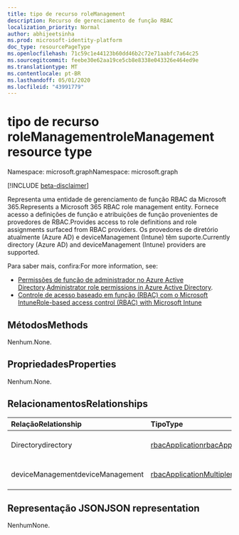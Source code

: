```yaml
---
title: tipo de recurso roleManagement
description: Recurso de gerenciamento de função RBAC
localization_priority: Normal
author: abhijeetsinha
ms.prod: microsoft-identity-platform
doc_type: resourcePageType
ms.openlocfilehash: 71c59c1e44123b60dd46b2c72e71aabfc7a64c25
ms.sourcegitcommit: feebe30e62aa19ce5cb8e8338e043326e464ed9e
ms.translationtype: MT
ms.contentlocale: pt-BR
ms.lasthandoff: 05/01/2020
ms.locfileid: "43991779"
---
```

# <a name="rolemanagement-resource-type"></a><span data-ttu-id="9c859-103">tipo de recurso roleManagement</span><span class="sxs-lookup"><span data-stu-id="9c859-103">roleManagement resource type</span></span>

<span data-ttu-id="9c859-104">Namespace: microsoft.graph</span><span class="sxs-lookup"><span data-stu-id="9c859-104">Namespace: microsoft.graph</span></span>

[!INCLUDE [beta-disclaimer](../../includes/beta-disclaimer.md)]

<span data-ttu-id="9c859-105">Representa uma entidade de gerenciamento de função RBAC da Microsoft 365.</span><span class="sxs-lookup"><span data-stu-id="9c859-105">Represents a Microsoft 365 RBAC role management entity.</span></span> <span data-ttu-id="9c859-106">Fornece acesso a definições de função e atribuições de função provenientes de provedores de RBAC.</span><span class="sxs-lookup"><span data-stu-id="9c859-106">Provides access to role definitions and role assignments surfaced from RBAC providers.</span></span> <span data-ttu-id="9c859-107">Os provedores de diretório atualmente (Azure AD) e deviceManagement (Intune) têm suporte.</span><span class="sxs-lookup"><span data-stu-id="9c859-107">Currently directory (Azure AD) and  deviceManagement (Intune) providers are supported.</span></span> 

<span data-ttu-id="9c859-108">Para saber mais, confira:</span><span class="sxs-lookup"><span data-stu-id="9c859-108">For more information, see:</span></span> 
* <span data-ttu-id="9c859-109">[Permissões de função de administrador no Azure Active Directory](/azure/active-directory/users-groups-roles/directory-assign-admin-roles).</span><span class="sxs-lookup"><span data-stu-id="9c859-109">[Administrator role permissions in Azure Active Directory](/azure/active-directory/users-groups-roles/directory-assign-admin-roles).</span></span>
* [<span data-ttu-id="9c859-110">Controle de acesso baseado em função (RBAC) com o Microsoft Intune</span><span class="sxs-lookup"><span data-stu-id="9c859-110">Role-based access control (RBAC) with Microsoft Intune</span></span>](https://docs.microsoft.com/mem/intune/fundamentals/role-based-access-control)

## <a name="methods"></a><span data-ttu-id="9c859-111">Métodos</span><span class="sxs-lookup"><span data-stu-id="9c859-111">Methods</span></span>

<span data-ttu-id="9c859-112">Nenhum.</span><span class="sxs-lookup"><span data-stu-id="9c859-112">None.</span></span>

## <a name="properties"></a><span data-ttu-id="9c859-113">Propriedades</span><span class="sxs-lookup"><span data-stu-id="9c859-113">Properties</span></span>

<span data-ttu-id="9c859-114">Nenhum.</span><span class="sxs-lookup"><span data-stu-id="9c859-114">None.</span></span>

## <a name="relationships"></a><span data-ttu-id="9c859-115">Relacionamentos</span><span class="sxs-lookup"><span data-stu-id="9c859-115">Relationships</span></span>

| <span data-ttu-id="9c859-116">Relação</span><span class="sxs-lookup"><span data-stu-id="9c859-116">Relationship</span></span> | <span data-ttu-id="9c859-117">Tipo</span><span class="sxs-lookup"><span data-stu-id="9c859-117">Type</span></span>        | <span data-ttu-id="9c859-118">Descrição</span><span class="sxs-lookup"><span data-stu-id="9c859-118">Description</span></span> |
|:-------------|:------------|:------------|
|<span data-ttu-id="9c859-119">Directory</span><span class="sxs-lookup"><span data-stu-id="9c859-119">directory</span></span>|[<span data-ttu-id="9c859-120">rbacApplication</span><span class="sxs-lookup"><span data-stu-id="9c859-120">rbacApplication</span></span>](rbacapplication.md)| <span data-ttu-id="9c859-121">Somente leitura.</span><span class="sxs-lookup"><span data-stu-id="9c859-121">Read-only.</span></span> <span data-ttu-id="9c859-122">Anulável.</span><span class="sxs-lookup"><span data-stu-id="9c859-122">Nullable.</span></span>|
|<span data-ttu-id="9c859-123">deviceManagement</span><span class="sxs-lookup"><span data-stu-id="9c859-123">deviceManagement</span></span>|[<span data-ttu-id="9c859-124">rbacApplicationMultiple</span><span class="sxs-lookup"><span data-stu-id="9c859-124">rbacApplicationMultiple</span></span>](rbacapplicationmultiple.md)| <span data-ttu-id="9c859-p103">Somente leitura. Anulável.</span><span class="sxs-lookup"><span data-stu-id="9c859-p103">Read-only. Nullable.</span></span>|

## <a name="json-representation"></a><span data-ttu-id="9c859-127">Representação JSON</span><span class="sxs-lookup"><span data-stu-id="9c859-127">JSON representation</span></span>

<span data-ttu-id="9c859-128">Nenhum</span><span class="sxs-lookup"><span data-stu-id="9c859-128">None.</span></span>

<!-- uuid: 16cd6b66-4b1a-43a1-adaf-3a886856ed98
2019-02-04 14:57:30 UTC -->
<!-- {
  "type": "#page.annotation",
  "description": "roleManagement resource",
  "keywords": "",
  "section": "documentation",
  "tocPath": ""
}-->
